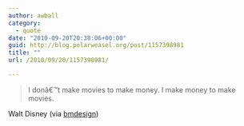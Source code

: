 ```yaml
---
author: awball
category:
  - quote
date: "2010-09-20T20:38:06+00:00"
guid: http://blog.polarweasel.org/post/1157398981
title: ""
url: /2010/09/20/1157398981/

---
```

> I donâ€™t make movies to make money. I make money to make movies.

 Walt Disney (via [bmdesign](http://bmdesign.tumblr.com/))
